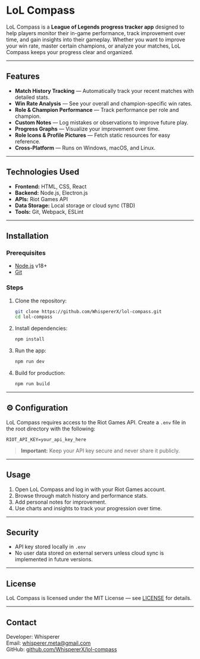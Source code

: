 
# LoL Compass

LoL Compass is a **League of Legends progress tracker app** designed to help players monitor their in-game performance, track improvement over time, and gain insights into their gameplay. Whether you want to improve your win rate, master certain champions, or analyze your matches, LoL Compass keeps your progress clear and organized.

---

## Features

- **Match History Tracking** — Automatically track your recent matches with detailed stats.
- **Win Rate Analysis** — See your overall and champion-specific win rates.
- **Role & Champion Performance** — Track performance per role and champion.
- **Custom Notes** — Log mistakes or observations to improve future play.
- **Progress Graphs** — Visualize your improvement over time.
- **Role Icons & Profile Pictures** — Fetch static resources for easy reference.
- **Cross-Platform** — Runs on Windows, macOS, and Linux.

---

## Technologies Used

- **Frontend:** HTML, CSS, React
- **Backend:** Node.js, Electron.js
- **APIs:** Riot Games API
- **Data Storage:** Local storage or cloud sync (TBD)
- **Tools:** Git, Webpack, ESLint

---

## Installation

### Prerequisites
- [Node.js](https://nodejs.org/) v18+
- [Git](https://git-scm.com/)

### Steps
1. Clone the repository:
   ```bash
   git clone https://github.com/WhispererX/lol-compass.git
   cd lol-compass
   ```

2. Install dependencies:
   ```bash
   npm install
   ```

3. Run the app:
   ```bash
   npm run dev
   ```

4. Build for production:
   ```bash
   npm run build
   ```

---

## ⚙️ Configuration

LoL Compass requires access to the Riot Games API.
Create a `.env` file in the root directory with the following:
```env
RIOT_API_KEY=your_api_key_here
```

> **Important:** Keep your API key secure and never share it publicly.

---

## Usage

1. Open LoL Compass and log in with your Riot Games account.
2. Browse through match history and performance stats.
3. Add personal notes for improvement.
4. Use charts and insights to track your progression over time.

---

## Security

- API key stored locally in `.env`
- No user data stored on external servers unless cloud sync is implemented in future versions.

---

## License

LoL Compass is licensed under the MIT License — see [LICENSE](LICENSE) for details.

---

## Contact

Developer: Whisperer  
Email: whisperer.meta@gmail.com  
GitHub: [github.com/WhispererX/lol-compass](https://github.com/WhispererX/lol-compass)
